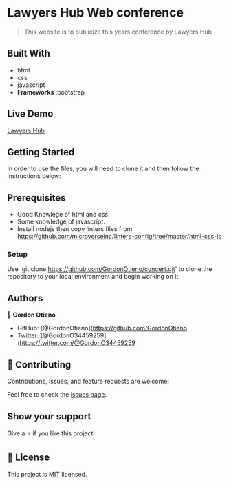 # Lawyers Hub Web conference

> This website is to publicize this years conference by Lawyers Hub


## Built With

 - html
 - css
 - javascript
 - **Frameworks** :bootstrap


## Live Demo

[Lawyers Hub](https://gordonotieno.github.io/concert/)


## Getting Started
 In order to use the files, you will need to clone it and then follow the instructions below: 
 
## Prerequisites
- Good Knowlege of html and css.
- Some knowledge of javascript.
- Install nodejs then copy linters files from https://github.com/microverseinc/linters-config/tree/master/html-css-js

### Setup
Use 'git clone https://github.com/GordonOtieno/concert.git' to clone the repository to your local environment and begin working on it.

## Authors

👤 **Gordon Otieno**

- GitHub: [@GordonOtieno](https://github.com/GordonOtieno
- Twitter: [@GordonO34459259](https://twitter.com/@GordonO34459259

## 🤝 Contributing

Contributions, issues, and feature requests are welcome!

Feel free to check the [issues page](https://github.com/GordonOtieno/concert/issues).

## Show your support

Give a ⭐️ if you like this project!

## 📝 License

This project is [MIT](./MIT.md) licensed.
